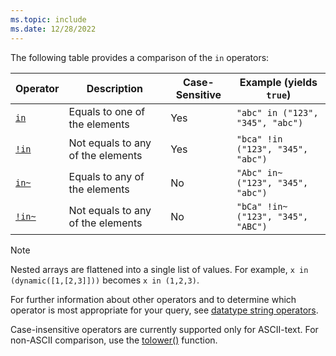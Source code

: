 ```yaml
---
ms.topic: include
ms.date: 12/28/2022
---
```


The following table provides a comparison of the `in` operators:

|Operator   |Description   |Case-Sensitive  |Example (yields `true`)  |
|-----------|--------------|----------------|-------------------------|
|[`in`](../query/in-cs-operator.md) |Equals to one of the elements |Yes |`"abc" in ("123", "345", "abc")`|
|[`!in`](../query/not-in-cs-operator.md) |Not equals to any of the elements |Yes | `"bca" !in ("123", "345", "abc")` |
|[`in~`](../query/in-operator.md) |Equals to any of the elements |No | `"Abc" in~ ("123", "345", "abc")` |
|[`!in~`](../query/not-in-operator.md) |Not equals to any of the elements |No | `"bCa" !in~ ("123", "345", "ABC")` |

> [!NOTE]
> Nested arrays are flattened into a single list of values. For example, `x in (dynamic([1,[2,3]]))` becomes `x in (1,2,3)`.

For further information about other operators and to determine which operator is most appropriate for your query, see [datatype string operators](../query/datatypes-string-operators.md).

Case-insensitive operators are currently supported only for ASCII-text. For non-ASCII comparison, use the [tolower()](../query/tolower-function.md) function.
